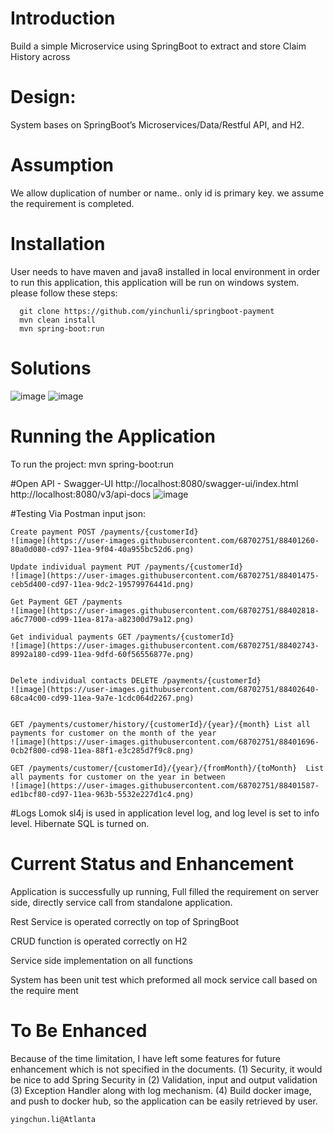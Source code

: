 # Introduction

Build a simple Microservice using SpringBoot to extract and store Claim History across 

# Design:

System bases on SpringBoot’s Microservices/Data/Restful API, and H2.

# Assumption
We allow duplication of number or name.. only id is primary key. we assume the requirement is completed.

# Installation
User needs to have maven and java8 installed in local environment in order to run this application, this application will be run on windows system.
please follow these steps:
 ```
   git clone https://github.com/yinchunli/springboot-payment
   mvn clean install 
   mvn spring-boot:run
``` 
# Solutions
![image](https://user-images.githubusercontent.com/68702751/88401696-0cb2f800-cd98-11ea-88f1-e3c285d7f9c8.png)
![image](https://user-images.githubusercontent.com/68702751/88400675-ac6f8680-cd96-11ea-8baa-ef81eeaa56b0.png)

# Running the Application
To run the project:
mvn spring-boot:run

#Open API - Swagger-UI
http://localhost:8080/swagger-ui/index.html
http://localhost:8080/v3/api-docs
![image](https://user-images.githubusercontent.com/68702751/88401159-5fd87b00-cd97-11ea-8bf3-23fc6aa9e8d7.png)

#Testing Via Postman
input json:

	Create payment POST /payments/{customerId}
	![image](https://user-images.githubusercontent.com/68702751/88401260-80a0d080-cd97-11ea-9f04-40a955bc52d6.png)
	
	Update individual payment PUT /payments/{customerId}
	![image](https://user-images.githubusercontent.com/68702751/88401475-ceb5d400-cd97-11ea-9dc2-19579976441d.png)
	
	Get Payment GET /payments
	![image](https://user-images.githubusercontent.com/68702751/88402818-a6c77000-cd99-11ea-817a-a82300d79a12.png)

	Get individual payments GET /payments/{customerId}
	![image](https://user-images.githubusercontent.com/68702751/88402743-8992a180-cd99-11ea-9dfd-60f56556877e.png)

	
	Delete individual contacts DELETE /payments/{customerId}
	![image](https://user-images.githubusercontent.com/68702751/88402640-68ca4c00-cd99-11ea-9a7e-1cdc064d2267.png)

	
	GET	/payments/customer/history/{customerId}/{year}/{month} List all payments for customer on the month of the year
	![image](https://user-images.githubusercontent.com/68702751/88401696-0cb2f800-cd98-11ea-88f1-e3c285d7f9c8.png)
	
	GET	/payments/customer/{customerId}/{year}/{fromMonth}/{toMonth}  List all payments for customer on the year in between
	![image](https://user-images.githubusercontent.com/68702751/88401587-ed1bcf80-cd97-11ea-963b-5532e227d1c4.png)

#Logs
Lomok sl4j is used in application level log, and log level is set to info level. Hibernate SQL is turned on. 

# Current Status and Enhancement

Application is successfully up running, Full filled the requirement on server side, directly service call from standalone application.

Rest Service is operated correctly on top of SpringBoot

CRUD function is operated correctly on H2

Service side implementation on all functions

System has been unit test which preformed all mock service call based on the require ment

# To Be Enhanced
Because of the time limitation, I have left some features for future enhancement which is not specified in the documents.
(1) Security, it would be nice to add Spring Security in
(2) Validation, input and output validation
(3) Exception Handler along with log mechanism.
(4) Build docker image, and push to docker hub, so the application can be easily retrieved by user.

```
yingchun.li@Atlanta
```
